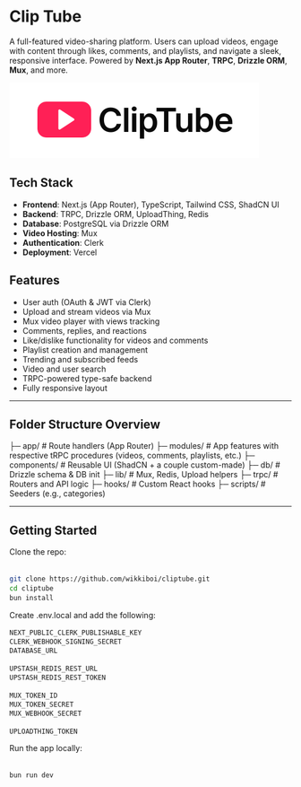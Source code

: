 # Clip Tube

A full-featured video-sharing platform. Users can upload videos, engage with content through likes, comments, and playlists, and navigate a sleek, responsive interface. Powered by **Next.js App Router**, **TRPC**, **Drizzle ORM**, **Mux**, and more.

![Screenshot](./public/banner.png)

## Tech Stack

- **Frontend**: Next.js (App Router), TypeScript, Tailwind CSS, ShadCN UI
- **Backend**: TRPC, Drizzle ORM, UploadThing, Redis
- **Database**: PostgreSQL via Drizzle ORM
- **Video Hosting**: Mux
- **Authentication**: Clerk
- **Deployment**: Vercel

## Features

-  User auth (OAuth & JWT via Clerk)
-  Upload and stream videos via Mux
-  Mux video player with views tracking
-  Comments, replies, and reactions
-  Like/dislike functionality for videos and comments
-  Playlist creation and management
-  Trending and subscribed feeds
-  Video and user search
-  TRPC-powered type-safe backend
-  Fully responsive layout

---

##  Folder Structure Overview

├─ app/ # Route handlers (App Router)
├─ modules/ # App features with respective tRPC procedures (videos, comments, playlists, etc.)
├─ components/ # Reusable UI (ShadCN + a couple custom-made)
├─ db/ # Drizzle schema & DB init
├─ lib/ # Mux, Redis, Upload helpers
├─ trpc/ # Routers and API logic
├─ hooks/ # Custom React hooks
├─ scripts/ # Seeders (e.g., categories)

---

##  Getting Started

Clone the repo:

```bash

git clone https://github.com/wikkiboi/cliptube.git
cd cliptube
bun install

```

Create .env.local and add the following:

```env
NEXT_PUBLIC_CLERK_PUBLISHABLE_KEY
CLERK_WEBHOOK_SIGNING_SECRET
DATABASE_URL

UPSTASH_REDIS_REST_URL
UPSTASH_REDIS_REST_TOKEN

MUX_TOKEN_ID
MUX_TOKEN_SECRET
MUX_WEBHOOK_SECRET

UPLOADTHING_TOKEN
```

Run the app locally:

```bash

bun run dev

```
